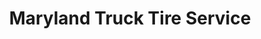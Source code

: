 ---
title: "Maryland Truck Tire Service"
url: /baltimore/maryland-truck-tire-service/
shop: car repair
---